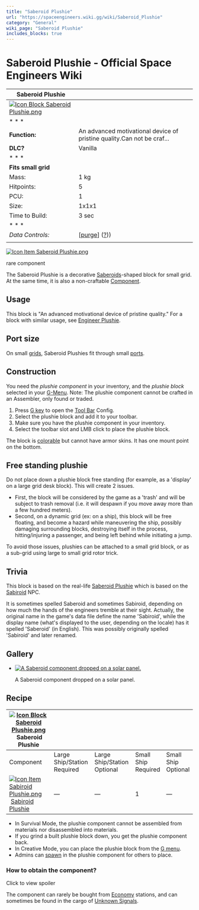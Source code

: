 ```yaml
---
title: "Saberoid Plushie"
url: "https://spaceengineers.wiki.gg/wiki/Saberoid_Plushie"
category: "General"
wiki_page: "Saberoid Plushie"
includes_blocks: true
---
```


# Saberoid Plushie - Official Space Engineers Wiki

| Saberoid Plushie |     |
| --- | --- |
| [![Icon Block Saberoid Plushie.png](https://spaceengineers.wiki.gg/images/Icon_Block_Saberoid_Plushie.png?c843e1)](https://spaceengineers.wiki.gg/wiki/File:Icon_Block_Saberoid_Plushie.png) |     |
| * * * |     |
| **Function:** | An advanced motivational device of pristine quality.Can not be craf... |
| **DLC?** | Vanilla |
| * * * |     |
| **Fits small grid** |     |
| Mass: | 1 kg |
| Hitpoints: | 5   |
| PCU: | 1   |
| Size: | 1x1x1 |
| Time to Build: | 3 sec |
| * * * |     |
| _Data Controls:_ | \[[purge](https://spaceengineers.wiki.gg/wiki/Saberoid_Plushie?action=purge)\] ([?](https://spaceengineers.wiki.gg/wiki/Template:Info_Block))) |
|     |     |

[![Icon Item Saberoid Plushie.png](https://spaceengineers.wiki.gg/images/thumb/Icon_Item_Saberoid_Plushie.png/100px-Icon_Item_Saberoid_Plushie.png?c843e1)](https://spaceengineers.wiki.gg/wiki/File:Icon_Item_Saberoid_Plushie.png)

rare component

The Saberoid Plushie is a decorative [Saberoids](https://spaceengineers.wiki.gg/wiki/Saberoids "Saberoids")\-shaped block for small grid. At the same time, it is also a non-craftable [Component](https://spaceengineers.wiki.gg/wiki/Component "Component").

## Usage

This block is "An advanced motivational device of pristine quality." For a block with similar usage, see [Engineer Plushie](https://spaceengineers.wiki.gg/wiki/Engineer_Plushie "Engineer Plushie").

## Port size

On small [grids](https://spaceengineers.wiki.gg/wiki/Grid "Grid"), Saberoid Plushies fit through small [ports](https://spaceengineers.wiki.gg/wiki/Port "Port").

## Construction

You need the _plushie component_ in your inventory, and the _plushie block_ selected in your [G-Menu](https://spaceengineers.wiki.gg/wiki/Tool_Bar "Tool Bar"). Note: The plushie component cannot be crafted in an Assembler, only found or traded.

1.  Press [G key](https://spaceengineers.wiki.gg/wiki/Key_Bindings "Key Bindings") to open the [Tool Bar](https://spaceengineers.wiki.gg/wiki/Tool_Bar "Tool Bar") Config.
2.  Select the plushie block and add it to your toolbar.
3.  Make sure you have the plushie component in your inventory.
4.  Select the toolbar slot and LMB click to place the plushie block.

The block is [colorable](https://spaceengineers.wiki.gg/wiki/Color "Color") but cannot have armor skins. It has one mount point on the bottom.

## Free standing plushie

Do not place down a plushie block free standing (for example, as a 'display' on a large grid desk block). This will create 2 issues.

*   First, the block will be considered by the game as a 'trash' and will be subject to trash removal (i.e. it will despawn if you move away more than a few hundred meters).
*   Second, on a dynamic grid (ex: on a ship), this block will be free floating, and become a hazard while maneuvering the ship, possibly damaging surrounding blocks, destroying itself in the process, hitting/injuring a passenger, and being left behind while initiating a jump.

To avoid those issues, plushies can be attached to a small grid block, or as a sub-grid using large to small grid rotor trick.

## Trivia

This block is based on the real-life [Saberoid Plushie](https://www.makeship.com/products/saberoid-plush) which is based on the [Sabiroid](https://spaceengineers.wiki.gg/wiki/Sabiroids "Sabiroids") NPC.

It is sometimes spelled Saberoid and sometimes Sabiroid, depending on how much the hands of the engineers tremble at their sight. Actually, the original name in the game's data file define the name 'Sabiroid', while the display name (what's displayed to the user, depending on the locale) has it spelled 'Saberoid' (in English). This was possibly originally spelled 'Sabiroid' and later renamed.

## Gallery

*   [![A Saberoid component dropped on a solar panel.](https://spaceengineers.wiki.gg/images/thumb/Saberoid_Plushie.png/120px-Saberoid_Plushie.png?5f49f7)](https://spaceengineers.wiki.gg/wiki/File:Saberoid_Plushie.png "A Saberoid component dropped on a solar panel.")
    
    A Saberoid component dropped on a solar panel.
    

## Recipe

| [![Icon Block Saberoid Plushie.png](https://spaceengineers.wiki.gg/images/thumb/Icon_Block_Saberoid_Plushie.png/21px-Icon_Block_Saberoid_Plushie.png?c843e1)](https://spaceengineers.wiki.gg/wiki/Saberoid_Plushie "Saberoid Plushie") Saberoid Plushie |     |     |     |     |
| --- | --- | --- | --- | --- |
| Component | Large Ship/Station  <br>Required | Large Ship/Station  <br>Optional | Small Ship  <br>Required | Small Ship  <br>Optional |
| [![Icon Item Sabiroid Plushie.png](https://spaceengineers.wiki.gg/images/thumb/Icon_Item_Sabiroid_Plushie.png/21px-Icon_Item_Sabiroid_Plushie.png?c843e1)](https://spaceengineers.wiki.gg/wiki/Sabiroid_Plushie "Sabiroid Plushie") [Sabiroid Plushie](https://spaceengineers.wiki.gg/wiki/Sabiroid_Plushie "Sabiroid Plushie") | —   | —   | 1   | —   |

*   In Survival Mode, the plushie component cannot be assembled from materials nor disassembled into materials.
*   If you grind a built plushie block down, you get the plushie component back.
*   In Creative Mode, you can place the plushie block from the [G menu](https://spaceengineers.wiki.gg/wiki/Tool_Bar "Tool Bar").
*   Admins can [spawn](https://spaceengineers.wiki.gg/wiki/Spawn_Menu "Spawn Menu") in the plushie component for others to place.

### How to obtain the component?

Click to view spoiler

The component can rarely be bought from [Economy](https://spaceengineers.wiki.gg/wiki/Economy "Economy") stations, and can sometimes be found in the cargo of [Unknown Signals](https://spaceengineers.wiki.gg/wiki/Unknown_Signals "Unknown Signals").
